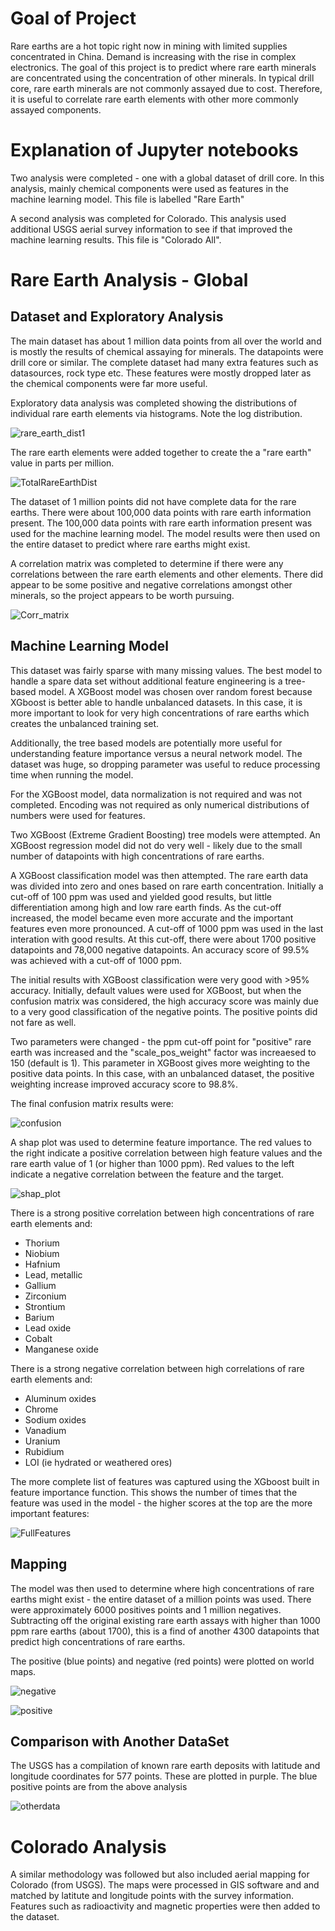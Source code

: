 

# Goal of Project

Rare earths are a hot topic right now in mining with limited supplies concentrated in China.  Demand is increasing with the rise in complex electronics. The goal of this project is to predict where rare earth minerals are concentrated using the concentration of other minerals.  In typical drill core, rare earth minerals are not commonly assayed due to cost. Therefore, it is useful to correlate rare earth elements with other more commonly assayed components. 

# Explanation of Jupyter notebooks

Two analysis were completed - one with a global dataset of drill core.  In this analysis, mainly chemical components were used as features in the machine learning model. This file is labelled "Rare Earth" 

A second analysis was completed for Colorado.  This analysis used additional USGS aerial survey information to see if that improved the machine learning results.  This file is "Colorado All".

# Rare Earth Analysis - Global 

## Dataset and Exploratory Analysis 

The main dataset has about 1 million data points from all over the world and is mostly the results of chemical assaying for minerals.  The datapoints were drill core or similar. The complete dataset had many extra features such as datasources, rock type etc. These features were mostly dropped later as the chemical components were far more useful. 

Exploratory data analysis was completed showing the distributions of individual rare earth elements via histograms.  Note the log distribution. 

![rare_earth_dist1](https://github.com/sholkojr/Rare_Earth_Metal_Mining)

The rare earth elements were added together to create the a "rare earth" value in parts per million. 

![TotalRareEarthDist](https://github.com/sholkojr/Rare_Earth_Metal_Mining/blob/main/MachineLearning/Resources_Machine_Learning/full_rare_earth_dist.png)

The dataset of 1 million points did not have complete data for the rare earths.  There were about 100,000 data points with rare earth information present. The 100,000 data points with rare earth information present was used for the machine learning model.  The model results were then used on the entire dataset to predict where rare earths might exist. 

A correlation matrix was completed to determine if there were any correlations between the rare earth elements and other elements. There did appear to be some positive and negative correlations amongst other minerals, so the project appears to be worth pursuing. 

![Corr_matrix](https://github.com/sholkojr/Rare_Earth_Metal_Mining/blob/main/MachineLearning/Resources_Machine_Learning/Correlation_matrix.png)


## Machine Learning Model 

This dataset was fairly sparse with many missing values.  The best model to handle a spare data set without additional feature engineering is a tree-based model. A XGBoost model was chosen over random forest because XGboost is better able to handle unbalanced datasets.  In this case, it is more important to look for very high concentrations of rare earths which creates the unbalanced training set.  

Additionally, the tree based models are potentially more useful for understanding feature importance versus a neural network model.  The dataset was huge, so dropping parameter was useful to reduce processing time when running the model. 

For the XGBoost model, data normalization is not required and was not completed. Encoding was not required as only numerical distributions of numbers were used for features. 

Two XGBoost (Extreme Gradient Boosting) tree models were attempted.  An XGBoost regression model did not do very well - likely due to the small number of datapoints with high concentrations of rare earths.

A XGBoost classification model was then attempted. The rare earth data was divided into zero and ones based on rare earth concentration.  Initially a cut-off of 100 ppm was used and yielded good results, but little differentiation among high and low rare earth finds.  As the cut-off increased, the model became even more accurate and the important features even more pronounced.  A cut-off of 1000 ppm was used in the last interation with good results. At this cut-off, there were about 1700 positive datapoints and 78,000 negative datapoints.  An accuracy score of 99.5% was achieved with a cut-off of 1000 ppm.

The initial results with XGBoost classification were very good with >95% accuracy.  Initially, default values were used for XGBoost, but when the confusion matrix was considered, the high accuracy score was mainly due to a very good classification of the negative points.  The positive points did not fare as well.

Two parameters were changed - the ppm cut-off point for "positive" rare earth was increased and the "scale_pos_weight" factor was increaesed to 150 (default is 1).  This parameter in XGBoost gives more weighting to the positive data points.  In this case, with an unbalanced dataset, the positive weighting increase improved accuracy score to 98.8%.

The final confusion matrix results were: 

![confusion](https://github.com/sholkojr/Rare_Earth_Metal_Mining/blob/main/MachineLearning/Resources_Machine_Learning/Confusion_Matrix1.png)

A shap plot was used to determine feature importance.  The red values to the right indicate a positive correlation between high feature values and the rare earth value of 1 (or higher than 1000 ppm).  Red values to the left indicate a negative correlation between the feature and the target.

![shap_plot](https://github.com/sholkojr/Rare_Earth_Metal_Mining/blob/main/MachineLearning/Resources_Machine_Learning/Shap.png)

There is a strong positive correlation between high concentrations of rare earth elements and: 
- Thorium
- Niobium
- Hafnium
- Lead, metallic
- Gallium
- Zirconium
- Strontium
- Barium
- Lead oxide
- Cobalt
- Manganese oxide

There is a strong negative correlation between high correlations of rare earth elements and: 
- Aluminum oxides
- Chrome
- Sodium oxides
- Vanadium
- Uranium
- Rubidium
- LOI (ie hydrated or weathered ores)

The more complete list of features was captured using the XGboost built in feature importance function.  This shows the number of times that the feature was used in the model - the higher scores at the top are the more important features: 

![FullFeatures](https://github.com/sholkojr/Rare_Earth_Metal_Mining/blob/main/MachineLearning/Resources_Machine_Learning/feature_importance.png)

## Mapping

The model was then used to determine where high concentrations of rare earths might exist - the entire dataset of a million points was used.  There were approximately 6000 positives points and 1 million negatives.  Subtracting off the original existing rare earth assays with higher than 1000 ppm rare earths (about 1700), this is a find of another 4300 datapoints that predict high concentrations of rare earths.  

The positive (blue points) and negative (red points) were plotted on world maps. 

![negative](https://github.com/sholkojr/Rare_Earth_Metal_Mining/blob/main/MachineLearning/Resources_Machine_Learning/Rare_earth_less1000.png)

![positive](https://github.com/sholkojr/Rare_Earth_Metal_Mining/blob/main/MachineLearning/Resources_Machine_Learning/Rare_earth_Greater_1000.png)

## Comparison with Another DataSet

The USGS has a compilation of known rare earth deposits with latitude and longitude coordinates for 577 points.  These are plotted in purple.  The blue positive points are from the above analysis 

![otherdata](https://github.com/sholkojr/Rare_Earth_Metal_Mining/blob/main/MachineLearning/Resources_Machine_Learning/Known_RE_vs_Predicted.png)

# Colorado Analysis

A similar methodology was followed but also included aerial mapping for Colorado (from USGS).  The maps were processed in GIS software and and matched by latitute and longitude points with the survey information.  Features such as radioactivity and magnetic properties were then added to the dataset.




